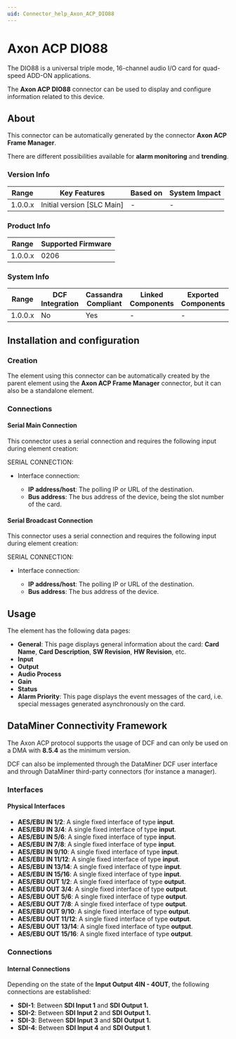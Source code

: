 ```yaml
---
uid: Connector_help_Axon_ACP_DIO88
---
```


# Axon ACP DIO88

The DIO88 is a universal triple mode, 16-channel audio I/O card for quad-speed ADD-ON applications.

The **Axon ACP DIO88** connector can be used to display and configure information related to this device.

## About

This connector can be automatically generated by the connector **Axon ACP Frame Manager**.

There are different possibilities available for **alarm monitoring** and **trending**.

### Version Info

| **Range** | **Key Features**             | **Based on** | **System Impact** |
|-----------|------------------------------|--------------|-------------------|
| 1.0.0.x   | Initial version \[SLC Main\] | \-           | \-                |

### Product Info

| Range     | Supported Firmware     |
|-----------|------------------------|
| 1.0.0.x   | 0206                   |

### System Info

| Range     | DCF Integration     | Cassandra Compliant     | Linked Components     | Exported Components     |
|-----------|---------------------|-------------------------|-----------------------|-------------------------|
| 1.0.0.x   | No                  | Yes                     | \-                    | \-                      |

## Installation and configuration

### Creation

The element using this connector can be automatically created by the parent element using the **Axon ACP Frame Manager** connector, but it can also be a standalone element.

### Connections

#### Serial Main Connection

This connector uses a serial connection and requires the following input during element creation:

SERIAL CONNECTION:

- Interface connection:

  - **IP address/host**: The polling IP or URL of the destination.
  - **Bus address**: The bus address of the device, being the slot number of the card.

#### Serial Broadcast Connection

This connector uses a serial connection and requires the following input during element creation:

SERIAL CONNECTION:

- Interface connection:

  - **IP address/host**: The polling IP or URL of the destination.
  - **Bus address**: The bus address of the device.

## Usage

The element has the following data pages:

- **General**: This page displays general information about the card: **Card Name**, **Card Description**, **SW Revision**, **HW Revision**, etc.
- **Input**
- **Output**
- **Audio Process**
- **Gain**
- **Status**
- **Alarm Priority**: This page displays the event messages of the card, i.e. special messages generated asynchronously on the card.

## DataMiner Connectivity Framework

The Axon ACP protocol supports the usage of DCF and can only be used on a DMA with **8.5.4** as the minimum version.

DCF can also be implemented through the DataMiner DCF user interface and through DataMiner third-party connectors (for instance a manager).

### Interfaces

#### Physical Interfaces

- **AES/EBU IN 1/2**: A single fixed interface of type **input**.
- **AES/EBU IN 3/4**: A single fixed interface of type **input**.
- **AES/EBU IN 5/6**: A single fixed interface of type **input**.
- **AES/EBU IN 7/8**: A single fixed interface of type **input**.
- **AES/EBU IN 9/10**: A single fixed interface of type **input**.
- **AES/EBU IN 11/12**: A single fixed interface of type **input**.
- **AES/EBU IN 13/14**: A single fixed interface of type **input**.
- **AES/EBU IN 15/16**: A single fixed interface of type **input**.
- **AES/EBU OUT 1/2**: A single fixed interface of type **output**.
- **AES/EBU OUT 3/4**: A single fixed interface of type **output**.
- **AES/EBU OUT 5/6**: A single fixed interface of type **output**.
- **AES/EBU OUT 7/8**: A single fixed interface of type **output**.
- **AES/EBU OUT 9/10**: A single fixed interface of type **output**.
- **AES/EBU OUT 11/12**: A single fixed interface of type **output**.
- **AES/EBU OUT 13/14**: A single fixed interface of type **output**.
- **AES/EBU OUT 15/16**: A single fixed interface of type **output**.

### Connections

#### Internal Connections

Depending on the state of the **Input Output 4IN - 4OUT**, the following connections are established:

- **SDI-1**: Between **SDI Input 1** and **SDI Output 1.**
- **SDI-2**: Between **SDI Input 2** and **SDI Output 1.**
- **SDI-3**: Between **SDI Input 3** and **SDI Output 1.**
- **SDI-4**: Between **SDI Input 4** and **SDI Output 1**.
